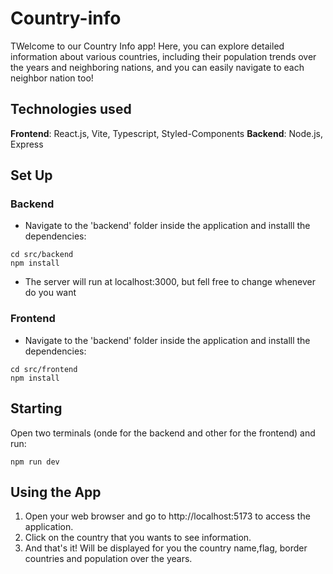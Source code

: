# Country-info

TWelcome to our Country Info app! Here, you can explore detailed information about various countries, including their population trends over the years and neighboring nations, and you can easily navigate to each neighbor nation too!

## Technologies used

**Frontend**: React.js, Vite, Typescript, Styled-Components
**Backend**: Node.js, Express

## Set Up

### Backend

- Navigate to the 'backend' folder inside the application and installl the dependencies:

```
cd src/backend
npm install

```

- The server will run at localhost:3000, but fell free to change whenever do you want

### Frontend

- Navigate to the 'backend' folder inside the application and installl the dependencies:

```
cd src/frontend
npm install

```

## Starting

Open two terminals (onde for the backend and other for the frontend) and run:

```
npm run dev

```

## Using the App

1. Open your web browser and go to http://localhost:5173 to access the application.
2. Click on the country that you wants to see information.
3. And that's it! Will be displayed for you the country name,flag, border countries and population over the years.
